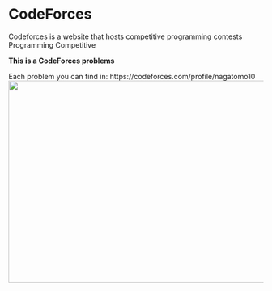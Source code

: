 # CodeForces
Codeforces is a website that hosts competitive programming contests
Programming Competitive
<p><b>This is a CodeForces problems</b></p>
Each problem you can find in:
https://codeforces.com/profile/nagatomo10

<img src="https://res.cloudinary.com/practicaldev/image/fetch/s--N2_RJe5R--/c_imagga_scale,f_auto,fl_progressive,h_420,q_auto,w_1000/https://dev-to-uploads.s3.amazonaws.com/uploads/articles/cer3l19eex0wy900b101.jpg" width="600" height="400"> 
